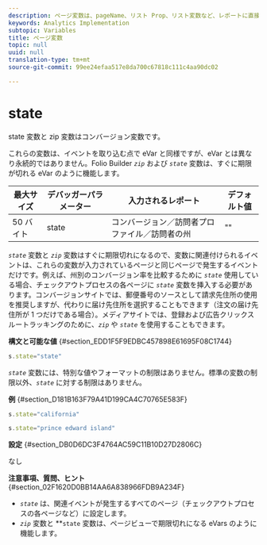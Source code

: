 ```yaml
---
description: ページ変数は、pageName、リスト Prop、リスト変数など、レポートに直接入力されます。
keywords: Analytics Implementation
subtopic: Variables
title: ページ変数
topic: null
uuid: null
translation-type: tm+mt
source-git-commit: 99ee24efaa517e8da700c67818c111c4aa90dc02

---
```



# state

state 変数と zip 変数はコンバージョン変数です。


<!-- 

state.xml

 -->

これらの変数は、イベントを取り込む点で eVar と同様ですが、eVar とは異なり永続的ではありません。Folio Builder *`zip`* および *`state`* 変数は、すぐに期限が切れる eVar のように機能します。

| 最大サイズ | デバッガーパラメーター | 入力されるレポート | デフォルト値 |
|---|---|---|---|
| 50 バイト | state | コンバージョン／訪問者プロファイル／訪問者の州 | "" |

*`state`* 変数と *`zip`* 変数はすぐに期限切れになるので、変数に関連付けられるイベントは、これらの変数が入力されているページと同じページで発生するイベントだけです。例えば、州別のコンバージョン率を比較するために *`state`* 使用している場合、チェックアウトプロセスの各ページに *`state`* 変数を挿入する必要があります。コンバージョンサイトでは、郵便番号のソースとして請求先住所の使用を推奨しますが、代わりに届け先住所を選択することもできます（注文の届け先住所が 1 つだけである場合）。メディアサイトでは、登録および広告クリックスルートラッキングのために、*`zip`* や *`state`* を使用することもできます。

**構文と可能な値** {#section_EDD1F5F9EDBC457898E61695F08C1744}

```js
s.state="state"
```

*`state`* 変数には、特別な値やフォーマットの制限はありません。標準の変数の制限以外、*`state`* に対する制限はありません。

**例** {#section_D181B163F79A41D199CA4C70765E583F}

```js
s.state="california" 
```

```js
s.state="prince edward island"
```

**設定** {#section_DB0D6DC3F4764AC59C11B10D27D2806C}

なし

**注意事項、質問、ヒント** {#section_02F1620D0BB14AA6A838966FDB9A234F}

* *`state`* は、関連イベントが発生するすべてのページ（チェックアウトプロセスの各ページなど）に設定します。
* *`zip`* 変数と **`state` 変数は、ページビューで期限切れになる eVars のように機能します。
